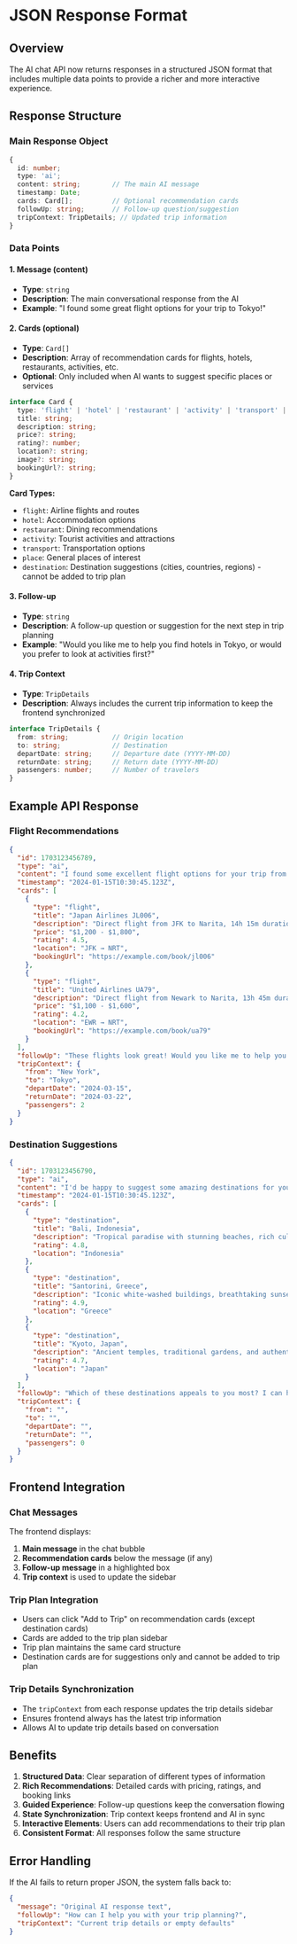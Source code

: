 # JSON Response Format

## Overview

The AI chat API now returns responses in a structured JSON format that includes multiple data points to provide a richer and more interactive experience.

## Response Structure

### Main Response Object

```typescript
{
  id: number;
  type: 'ai';
  content: string;        // The main AI message
  timestamp: Date;
  cards: Card[];          // Optional recommendation cards
  followUp: string;       // Follow-up question/suggestion
  tripContext: TripDetails; // Updated trip information
}
```

### Data Points

#### 1. Message (content)
- **Type**: `string`
- **Description**: The main conversational response from the AI
- **Example**: "I found some great flight options for your trip to Tokyo!"

#### 2. Cards (optional)
- **Type**: `Card[]`
- **Description**: Array of recommendation cards for flights, hotels, restaurants, activities, etc.
- **Optional**: Only included when AI wants to suggest specific places or services

```typescript
interface Card {
  type: 'flight' | 'hotel' | 'restaurant' | 'activity' | 'transport' | 'place' | 'destination';
  title: string;
  description: string;
  price?: string;
  rating?: number;
  location?: string;
  image?: string;
  bookingUrl?: string;
}
```

**Card Types:**
- `flight`: Airline flights and routes
- `hotel`: Accommodation options
- `restaurant`: Dining recommendations
- `activity`: Tourist activities and attractions
- `transport`: Transportation options
- `place`: General places of interest
- `destination`: Destination suggestions (cities, countries, regions) - cannot be added to trip plan

#### 3. Follow-up
- **Type**: `string`
- **Description**: A follow-up question or suggestion for the next step in trip planning
- **Example**: "Would you like me to help you find hotels in Tokyo, or would you prefer to look at activities first?"

#### 4. Trip Context
- **Type**: `TripDetails`
- **Description**: Always includes the current trip information to keep the frontend synchronized

```typescript
interface TripDetails {
  from: string;           // Origin location
  to: string;             // Destination
  departDate: string;     // Departure date (YYYY-MM-DD)
  returnDate: string;     // Return date (YYYY-MM-DD)
  passengers: number;     // Number of travelers
}
```

## Example API Response

### Flight Recommendations
```json
{
  "id": 1703123456789,
  "type": "ai",
  "content": "I found some excellent flight options for your trip from New York to Tokyo! Here are a few recommendations that would work well for your dates in March.",
  "timestamp": "2024-01-15T10:30:45.123Z",
  "cards": [
    {
      "type": "flight",
      "title": "Japan Airlines JL006",
      "description": "Direct flight from JFK to Narita, 14h 15m duration",
      "price": "$1,200 - $1,800",
      "rating": 4.5,
      "location": "JFK → NRT",
      "bookingUrl": "https://example.com/book/jl006"
    },
    {
      "type": "flight",
      "title": "United Airlines UA79",
      "description": "Direct flight from Newark to Narita, 13h 45m duration",
      "price": "$1,100 - $1,600",
      "rating": 4.2,
      "location": "EWR → NRT",
      "bookingUrl": "https://example.com/book/ua79"
    }
  ],
  "followUp": "These flights look great! Would you like me to help you find hotels in Tokyo, or would you prefer to explore some activities and attractions first?",
  "tripContext": {
    "from": "New York",
    "to": "Tokyo",
    "departDate": "2024-03-15",
    "returnDate": "2024-03-22",
    "passengers": 2
  }
}
```

### Destination Suggestions
```json
{
  "id": 1703123456790,
  "type": "ai",
  "content": "I'd be happy to suggest some amazing destinations for your next trip! Here are some beautiful places that might interest you.",
  "timestamp": "2024-01-15T10:30:45.123Z",
  "cards": [
    {
      "type": "destination",
      "title": "Bali, Indonesia",
      "description": "Tropical paradise with stunning beaches, rich culture, and affordable luxury",
      "rating": 4.8,
      "location": "Indonesia"
    },
    {
      "type": "destination",
      "title": "Santorini, Greece",
      "description": "Iconic white-washed buildings, breathtaking sunsets, and Mediterranean charm",
      "rating": 4.9,
      "location": "Greece"
    },
    {
      "type": "destination",
      "title": "Kyoto, Japan",
      "description": "Ancient temples, traditional gardens, and authentic Japanese culture",
      "rating": 4.7,
      "location": "Japan"
    }
  ],
  "followUp": "Which of these destinations appeals to you most? I can help you plan the details once you choose!",
  "tripContext": {
    "from": "",
    "to": "",
    "departDate": "",
    "returnDate": "",
    "passengers": 0
  }
}
```

## Frontend Integration

### Chat Messages
The frontend displays:
1. **Main message** in the chat bubble
2. **Recommendation cards** below the message (if any)
3. **Follow-up message** in a highlighted box
4. **Trip context** is used to update the sidebar

### Trip Plan Integration
- Users can click "Add to Trip" on recommendation cards (except destination cards)
- Cards are added to the trip plan sidebar
- Trip plan maintains the same card structure
- Destination cards are for suggestions only and cannot be added to trip plan

### Trip Details Synchronization
- The `tripContext` from each response updates the trip details sidebar
- Ensures frontend always has the latest trip information
- Allows AI to update trip details based on conversation

## Benefits

1. **Structured Data**: Clear separation of different types of information
2. **Rich Recommendations**: Detailed cards with pricing, ratings, and booking links
3. **Guided Experience**: Follow-up questions keep the conversation flowing
4. **State Synchronization**: Trip context keeps frontend and AI in sync
5. **Interactive Elements**: Users can add recommendations to their trip plan
6. **Consistent Format**: All responses follow the same structure

## Error Handling

If the AI fails to return proper JSON, the system falls back to:
```json
{
  "message": "Original AI response text",
  "followUp": "How can I help you with your trip planning?",
  "tripContext": "Current trip details or empty defaults"
}
``` 